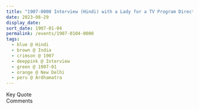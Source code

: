 ```yaml
---
title: "1907-0000 Interview (Hindi) with a Lady for a TV Program Directed by Ashok Agarwal, Ardhamātrā Volume 5, New Delhi, India"
date: 2023-08-29
display_date: 
sort_date: 1907-01-04
permalink: /events/1907-0104-0000
tags:
  - blue @ Hindi
  - brown @ India
  - crimson @ 1907
  - deeppink @ Interview
  - green @ 1907-01
  - orange @ New Delhi
  - peru @ Ardhamatra
---
```


<wave-list>
  <list-title color="green" width="75">Key Quote</list-title>
  <list-item color="BlanchedAlmond"  width="200"></list-item>
  <list-item color="Lavender"></list-item>
  <list-item color="BlanchedAlmond"></list-item>
</wave-list>

<br>

<wave-list>
  <list-title color="green" width="75">Comments</list-title>
  <list-item color="BlanchedAlmond"  width="200"></list-item>
  <list-item color="Lavender"></list-item>
  <list-item color="BlanchedAlmond"></list-item>
</wave-list>